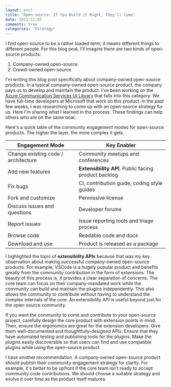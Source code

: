 ```yaml
---
layout: post
title: "Open-source: If You Build it Right, They'll Come"
date: 2021-11-07
comments: true
categories: "Strategy"
---
```


I find open-source to be a rather loaded term; it means different things to different people. For this blog post, I'll imagine there are two kinds of open-source products:

1. Company-owned open-source
2. Crowd-owned open-source

I'm writing this blog post specifically about company-owned open-source products. In a typical company-owned open-source product, the company pays us to develop and maintain the product. I've been working on the [Azure Communication Services UI Library](https://aka.ms/acsstorybook) that falls into this category. We have full-time developers at Microsoft that work on this product. In the past few weeks, I was researching to come up with an open-source strategy for us. Here I'm sharing what I learned in the process. These findings can help others who are on the same boat.

Here's a quick table of the community engagement modes for open-source products. The higher the layer, the more complex it gets.

|Engagement Mode|Key Enabler|
|----|---|
|Change existing code / architecture| Community meetups and conferences
|Add new features| __Extensibility API__, Public facing product backlog
|Fix bugs| CI, contribution guide, coding style guides
|Fork and customize| Permissive license
|Discuss issues and questions|  Developer forums
|Report issues| Issue reporting tools and triage process
|Browse code| Readable code and docs
|Download and use| Product is released as a package

I highlighted the topic of __extensibility APIs__ because that was my key observation about making successful company-owned open-source products. For example, VSCode is a hugely popular product and benefits greatly from the community contribution in the form of extensions. The beauty of this process is, it provides a clear separation of concerns. The core team can focus on their company-mandated work while the community can build and maintain the plugins independently. This also allows the community to contribute without having to understand the complex internals of the core. An extensibility API is useful beyond just for the open-source community.

If you want the community to come and contribute to your open-source project, carefully design the core product with extension points in mind. Then, ensure the ergonomics are great for the extension developers. Give them well-documented and thoughtfully-designed APIs. Ensure that they have automated testing and publishing tools for the plugins. Make the plugins easily discoverable so that users can find and use compatible plugins while using the open-source product.

I have another recommendation. A company-owned open-source product should publish their community engagement strategy for clarity. For example, it's better to be upfront if the core team isn't ready to accept community code contributions. We should choose a suitable strategy and evolve it over time as the product itself matures.

